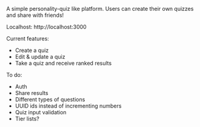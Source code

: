 A simple personality-quiz like platform. Users can create their own quizzes and share with friends!

Localhost: http://localhost:3000

Current features:
- Create a quiz
- Edit & update a quiz
- Take a quiz and receive ranked results

To do:
- Auth
- Share results
- Different types of questions
- UUID ids instead of incrementing numbers
- Quiz input validation
- Tier lists?